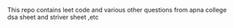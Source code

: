 This repo contains leet code and various other questions from apna college dsa sheet and striver sheet ,etc
